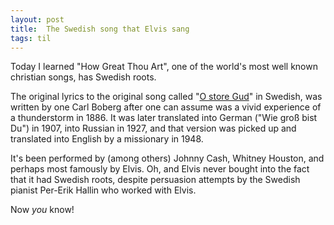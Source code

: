 ```yaml
---
layout: post
title:  The Swedish song that Elvis sang
tags: til
---
```

Today I learned "How Great Thou Art", one of the world's most well known christian songs, has Swedish roots.
 
The original lyrics to the original song called "[O store Gud](https://sv.wikipedia.org/wiki/O_store_Gud)" in Swedish, was written by one Carl Boberg after one can assume was a vivid experience of a thunderstorm in 1886. It was later translated into German ("Wie groß bist Du") in 1907, into Russian in 1927, and that version was picked up and translated into English by a missionary in 1948.

It's been performed by (among others) Johnny Cash, Whitney Houston, and perhaps most famously by Elvis. Oh, and Elvis never bought into the fact that it had Swedish roots, despite persuasion attempts by the Swedish pianist Per-Erik Hallin who worked with Elvis.

Now *you* know!
